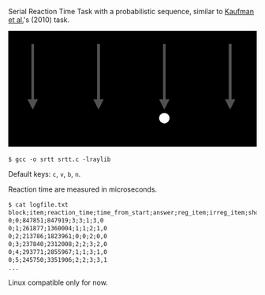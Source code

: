 Serial Reaction Time Task with a probabilistic sequence, similar to [Kaufman et al.](https://www.sciencedirect.com/science/article/abs/pii/S001002771000123X)'s (2010) task.

![](assets/demo.gif)

```console
$ gcc -o srtt srtt.c -lraylib
```

Default keys: `c`, `v`, `b`, `n`.

Reaction time are measured in microseconds.

```console
$ cat logfile.txt
block;item;reaction_time;time_from_start;answer;reg_item;irreg_item;shown_item;seq_shown
0;0;847851;847919;3;3;1;3,0
0;1;261877;1360004;1;1;2;1,0
0;2;213786;1823961;0;0;2;0,0
0;3;237840;2312008;2;2;3;2,0
0;4;293771;2855967;1;1;3;1,0
0;5;245750;3351906;2;2;3;3,1
...
```

Linux compatible only for now.
